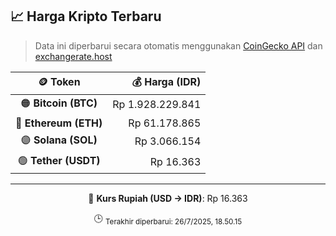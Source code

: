

<!-- HARGA_KRIPTO -->
## 📈 Harga Kripto Terbaru

> Data ini diperbarui secara otomatis menggunakan [CoinGecko API](https://www.coingecko.com/) dan [exchangerate.host](https://exchangerate.host/)

<div align="center">

| 🪙 Token | 💰 Harga (IDR) |
|:------:|---------------:|
| 🟠 **Bitcoin (BTC)**   | Rp 1.928.229.841 |
| 🔵 **Ethereum (ETH)**  | Rp 61.178.865 |
| 🟣 **Solana (SOL)**    | Rp 3.066.154 |
| 🟢 **Tether (USDT)**   | Rp 16.363 |

---

💱 **Kurs Rupiah (USD → IDR)**: Rp 16.363

🕒 <sub>Terakhir diperbarui: 26/7/2025, 18.50.15</sub>

</div>
<!-- /HARGA_KRIPTO -->